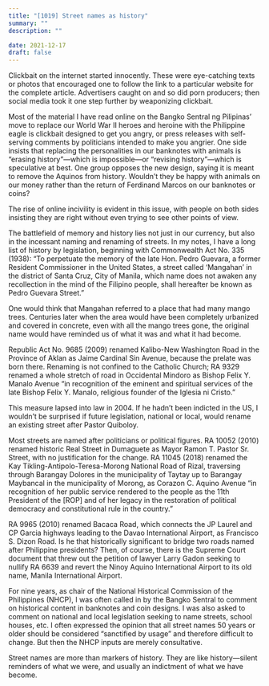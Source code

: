 ```yaml
---
title: "[1019] Street names as history"
summary: ""
description: ""

date: 2021-12-17
draft: false
---
```


Clickbait on the internet started innocently. These were eye-catching texts or photos that encouraged one to follow the link to a particular website for the complete article. Advertisers caught on and so did porn producers; then social media took it one step further by weaponizing clickbait.

Most of the material I have read online on the Bangko Sentral ng Pilipinas’ move to replace our World War II heroes and heroine with the Philippine eagle is clickbait designed to get you angry, or press releases with self-serving comments by politicians intended to make you angrier. One side insists that replacing the personalities in our banknotes with animals is “erasing history”—which is impossible—or “revising history”—which is speculative at best. One group opposes the new design, saying it is meant to remove the Aquinos from history. Wouldn’t they be happy with animals on our money rather than the return of Ferdinand Marcos on our banknotes or coins?

The rise of online incivility is evident in this issue, with people on both sides insisting they are right without even trying to see other points of view.

The battlefield of memory and history lies not just in our currency, but also in the incessant naming and renaming of streets. In my notes, I have a long list of history by legislation, beginning with Commonwealth Act No. 335 (1938): “To perpetuate the memory of the late Hon. Pedro Guevara, a former Resident Commissioner in the United States, a street called ‘Mangahan’ in the district of Santa Cruz, City of Manila, which name does not awaken any recollection in the mind of the Filipino people, shall hereafter be known as Pedro Guevara Street.”

One would think that Mangahan referred to a place that had many mango trees. Centuries later when the area would have been completely urbanized and covered in concrete, even with all the mango trees gone, the original name would have reminded us of what it was and what it had become.

Republic Act No. 9685 (2009) renamed Kalibo-New Washington Road in the Province of Aklan as Jaime Cardinal Sin Avenue, because the prelate was born there. Renaming is not confined to the Catholic Church; RA 9329 renamed a whole stretch of road in Occidental Mindoro as Bishop Felix Y. Manalo Avenue “in recognition of the eminent and spiritual services of the late Bishop Felix Y. Manalo, religious founder of the Iglesia ni Cristo.”

This measure lapsed into law in 2004. If he hadn’t been indicted in the US, I wouldn’t be surprised if future legislation, national or local, would rename an existing street after Pastor Quiboloy.

Most streets are named after politicians or political figures. RA 10052 (2010) renamed historic Real Street in Dumaguete as Mayor Ramon T. Pastor Sr. Street, with no justification for the change. RA 11045 (2018) renamed the Kay Tikling-Antipolo-Teresa-Morong National Road of Rizal, traversing through Barangay Dolores in the municipality of Taytay up to Barangay Maybancal in the municipality of Morong, as Corazon C. Aquino Avenue “in recognition of her public service rendered to the people as the 11th President of the [ROP] and of her legacy in the restoration of political democracy and constitutional rule in the country.”

RA 9965 (2010) renamed Bacaca Road, which connects the JP Laurel and CP Garcia highways leading to the Davao International Airport, as Francisco S. Dizon Road. Is he that historically significant to bridge two roads named after Philippine presidents? Then, of course, there is the Supreme Court document that threw out the petition of lawyer Larry Gadon seeking to nullify RA 6639 and revert the Ninoy Aquino International Airport to its old name, Manila International Airport.

For nine years, as chair of the National Historical Commission of the Philippines (NHCP), I was often called in by the Bangko Sentral to comment on historical content in banknotes and coin designs. I was also asked to comment on national and local legislation seeking to name streets, school houses, etc. I often expressed the opinion that all street names 50 years or older should be considered “sanctified by usage” and therefore difficult to change. But then the NHCP inputs are merely consultative.

Street names are more than markers of history. They are like history—silent reminders of what we were, and usually an indictment of what we have become.
